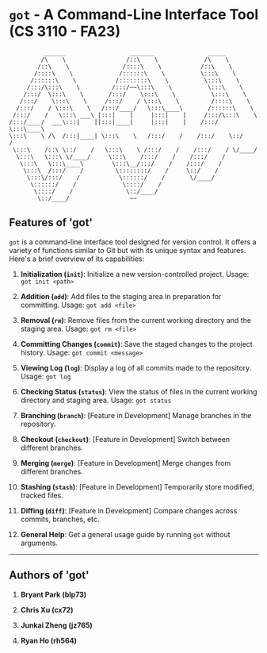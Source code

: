 # `got` - A Command-Line Interface Tool (CS 3110 - FA23)

```
          ______                  _______               _____         
         /\    \                 /::\    \             /\    \         
        /::\    \               /::::\    \           /::\    \        
       /::::\    \             /::::::\    \          \:::\    \       
      /::::::\    \           /::::::::\    \          \:::\    \      
     /:::/\:::\    \         /:::/~~\:::\    \          \:::\    \     
    /:::/  \:::\    \       /:::/    \:::\    \          \:::\    \    
   /:::/    \:::\    \     /:::/    / \:::\    \         /::::\    \   
  /:::/    / \:::\    \   /:::/____/   \:::\____\       /::::::\    \  
 /:::/    /   \:::\ ___\ |:::|    |     |:::|    |     /:::/\:::\    \ 
/:::/____/  ___\:::|    ||:::|____|     |:::|    |    /:::/  \:::\____\
\:::\    \ /\  /:::|____| \:::\    \   /:::/    /    /:::/    \::/    /
 \:::\    /::\ \::/    /   \:::\    \ /:::/    /    /:::/    / \/____/ 
  \:::\   \:::\ \/____/     \:::\    /:::/    /    /:::/    /          
   \:::\   \:::\____\        \:::\__/:::/    /    /:::/    /           
    \:::\  /:::/    /         \::::::::/    /     \::/    /            
     \:::\/:::/    /           \::::::/    /       \/____/             
      \::::::/    /             \::::/    /                            
       \::::/    /               \::/____/                             
        \::/____/                 ~~                                   
```

## Features of 'got'

`got` is a command-line interface tool designed for version control. It offers a variety of functions similar to Git but with its unique syntax and features. Here's a brief overview of its capabilities:

1. **Initialization (`init`)**: Initialize a new version-controlled project. Usage: `got init <path>`

2. **Addition (`add`)**: Add files to the staging area in preparation for committing. Usage: `got add <file>`

3. **Removal (`rm`)**: Remove files from the current working directory and the staging area. Usage: `got rm <file>`

4. **Committing Changes (`commit`)**: Save the staged changes to the project history. Usage: `got commit <message>`

5. **Viewing Log (`log`)**: Display a log of all commits made to the repository. Usage: `got log`

6. **Checking Status (`status`)**: View the status of files in the current working directory and staging area. Usage: `got status`

7. **Branching (`branch`)**: [Feature in Development] Manage branches in the repository.

8. **Checkout (`checkout`)**: [Feature in Development] Switch between different branches.

9. **Merging (`merge`)**: [Feature in Development] Merge changes from different branches.

10. **Stashing (`stash`)**: [Feature in Development] Temporarily store modified, tracked files.

11. **Diffing (`diff`)**: [Feature in Development] Compare changes across commits, branches, etc.

12. **General Help**: Get a general usage guide by running `got` without arguments.

---

## Authors of 'got'

1. **Bryant Park (blp73)**

2. **Chris Xu (cx72)**

3. **Junkai Zheng (jz765)**

4. **Ryan Ho (rh564)**
